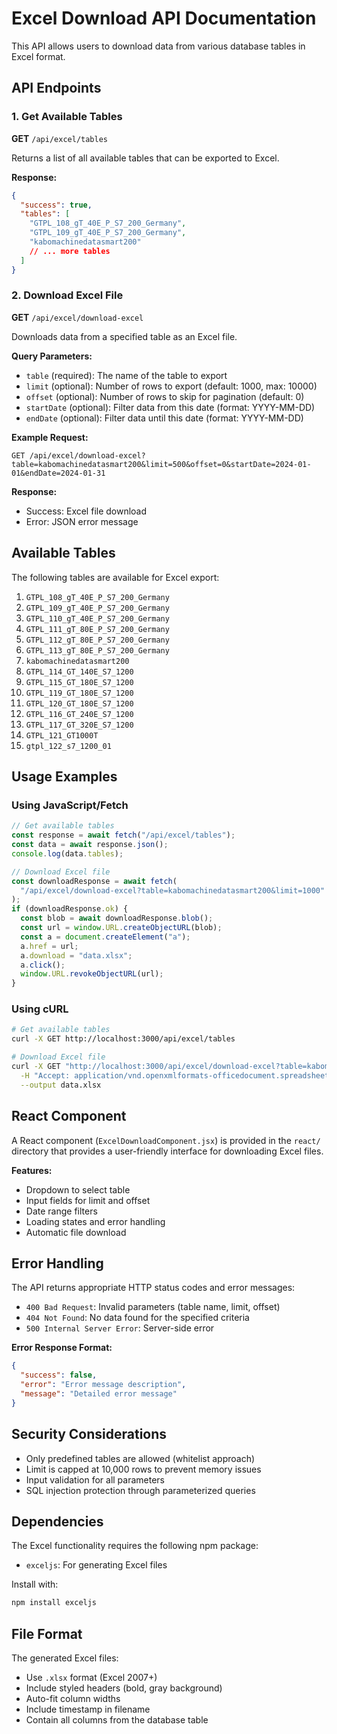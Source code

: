 # Excel Download API Documentation

This API allows users to download data from various database tables in Excel format.

## API Endpoints

### 1. Get Available Tables

**GET** `/api/excel/tables`

Returns a list of all available tables that can be exported to Excel.

**Response:**

```json
{
  "success": true,
  "tables": [
    "GTPL_108_gT_40E_P_S7_200_Germany",
    "GTPL_109_gT_40E_P_S7_200_Germany",
    "kabomachinedatasmart200"
    // ... more tables
  ]
}
```

### 2. Download Excel File

**GET** `/api/excel/download-excel`

Downloads data from a specified table as an Excel file.

**Query Parameters:**

- `table` (required): The name of the table to export
- `limit` (optional): Number of rows to export (default: 1000, max: 10000)
- `offset` (optional): Number of rows to skip for pagination (default: 0)
- `startDate` (optional): Filter data from this date (format: YYYY-MM-DD)
- `endDate` (optional): Filter data until this date (format: YYYY-MM-DD)

**Example Request:**

```
GET /api/excel/download-excel?table=kabomachinedatasmart200&limit=500&offset=0&startDate=2024-01-01&endDate=2024-01-31
```

**Response:**

- Success: Excel file download
- Error: JSON error message

## Available Tables

The following tables are available for Excel export:

1. `GTPL_108_gT_40E_P_S7_200_Germany`
2. `GTPL_109_gT_40E_P_S7_200_Germany`
3. `GTPL_110_gT_40E_P_S7_200_Germany`
4. `GTPL_111_gT_80E_P_S7_200_Germany`
5. `GTPL_112_gT_80E_P_S7_200_Germany`
6. `GTPL_113_gT_80E_P_S7_200_Germany`
7. `kabomachinedatasmart200`
8. `GTPL_114_GT_140E_S7_1200`
9. `GTPL_115_GT_180E_S7_1200`
10. `GTPL_119_GT_180E_S7_1200`
11. `GTPL_120_GT_180E_S7_1200`
12. `GTPL_116_GT_240E_S7_1200`
13. `GTPL_117_GT_320E_S7_1200`
14. `GTPL_121_GT1000T`
15. `gtpl_122_s7_1200_01`

## Usage Examples

### Using JavaScript/Fetch

```javascript
// Get available tables
const response = await fetch("/api/excel/tables");
const data = await response.json();
console.log(data.tables);

// Download Excel file
const downloadResponse = await fetch(
  "/api/excel/download-excel?table=kabomachinedatasmart200&limit=1000"
);
if (downloadResponse.ok) {
  const blob = await downloadResponse.blob();
  const url = window.URL.createObjectURL(blob);
  const a = document.createElement("a");
  a.href = url;
  a.download = "data.xlsx";
  a.click();
  window.URL.revokeObjectURL(url);
}
```

### Using cURL

```bash
# Get available tables
curl -X GET http://localhost:3000/api/excel/tables

# Download Excel file
curl -X GET "http://localhost:3000/api/excel/download-excel?table=kabomachinedatasmart200&limit=500" \
  -H "Accept: application/vnd.openxmlformats-officedocument.spreadsheetml.sheet" \
  --output data.xlsx
```

## React Component

A React component (`ExcelDownloadComponent.jsx`) is provided in the `react/` directory that provides a user-friendly interface for downloading Excel files.

**Features:**

- Dropdown to select table
- Input fields for limit and offset
- Date range filters
- Loading states and error handling
- Automatic file download

## Error Handling

The API returns appropriate HTTP status codes and error messages:

- `400 Bad Request`: Invalid parameters (table name, limit, offset)
- `404 Not Found`: No data found for the specified criteria
- `500 Internal Server Error`: Server-side error

**Error Response Format:**

```json
{
  "success": false,
  "error": "Error message description",
  "message": "Detailed error message"
}
```

## Security Considerations

- Only predefined tables are allowed (whitelist approach)
- Limit is capped at 10,000 rows to prevent memory issues
- Input validation for all parameters
- SQL injection protection through parameterized queries

## Dependencies

The Excel functionality requires the following npm package:

- `exceljs`: For generating Excel files

Install with:

```bash
npm install exceljs
```

## File Format

The generated Excel files:

- Use `.xlsx` format (Excel 2007+)
- Include styled headers (bold, gray background)
- Auto-fit column widths
- Include timestamp in filename
- Contain all columns from the database table

